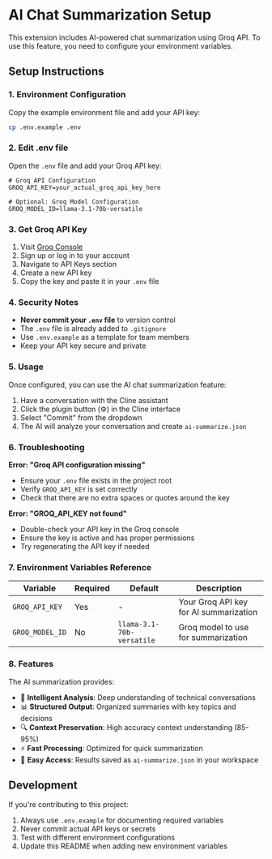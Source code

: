 # AI Chat Summarization Setup

This extension includes AI-powered chat summarization using Groq API. To use this feature, you need to configure your environment variables.

## Setup Instructions

### 1. Environment Configuration

Copy the example environment file and add your API key:

```bash
cp .env.example .env
```

### 2. Edit .env file

Open the `.env` file and add your Groq API key:

```env
# Groq API Configuration
GROQ_API_KEY=your_actual_groq_api_key_here

# Optional: Groq Model Configuration  
GROQ_MODEL_ID=llama-3.1-70b-versatile
```

### 3. Get Groq API Key

1. Visit [Groq Console](https://console.groq.com/)
2. Sign up or log in to your account
3. Navigate to API Keys section
4. Create a new API key
5. Copy the key and paste it in your `.env` file

### 4. Security Notes

- **Never commit your `.env` file** to version control
- The `.env` file is already added to `.gitignore`
- Use `.env.example` as a template for team members
- Keep your API key secure and private

### 5. Usage

Once configured, you can use the AI chat summarization feature:

1. Have a conversation with the Cline assistant
2. Click the plugin button (⚙️) in the Cline interface
3. Select "Commit" from the dropdown
4. The AI will analyze your conversation and create `ai-summarize.json`

### 6. Troubleshooting

**Error: "Groq API configuration missing"**
- Ensure your `.env` file exists in the project root
- Verify `GROQ_API_KEY` is set correctly
- Check that there are no extra spaces or quotes around the key

**Error: "GROQ_API_KEY not found"**
- Double-check your API key in the Groq console
- Ensure the key is active and has proper permissions
- Try regenerating the API key if needed

### 7. Environment Variables Reference

| Variable | Required | Default | Description |
|----------|----------|---------|-------------|
| `GROQ_API_KEY` | Yes | - | Your Groq API key for AI summarization |
| `GROQ_MODEL_ID` | No | `llama-3.1-70b-versatile` | Groq model to use for summarization |

### 8. Features

The AI summarization provides:
- 🧠 **Intelligent Analysis**: Deep understanding of technical conversations
- 📊 **Structured Output**: Organized summaries with key topics and decisions
- 🔍 **Context Preservation**: High accuracy context understanding (85-95%)
- ⚡ **Fast Processing**: Optimized for quick summarization
- 📁 **Easy Access**: Results saved as `ai-summarize.json` in your workspace

## Development

If you're contributing to this project:

1. Always use `.env.example` for documenting required variables
2. Never commit actual API keys or secrets
3. Test with different environment configurations
4. Update this README when adding new environment variables